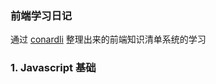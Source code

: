 ### 前端学习日记

通过 [conardli](http://www.conardli.top/2019/04/26/%E3%80%90%E8%87%AA%E6%A3%80%E3%80%91%E5%89%8D%E7%AB%AF%E7%9F%A5%E8%AF%86%E6%B8%85%E5%8D%95/)
整理出来的前端知识清单系统的学习

### 1. Javascript 基础
